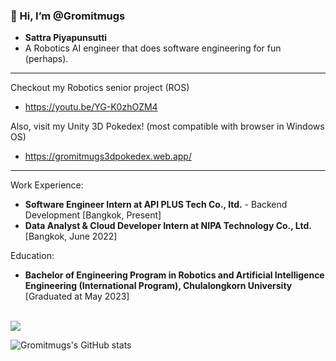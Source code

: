 ### 👋 Hi, I’m @Gromitmugs ###

- **Sattra Piyapunsutti**
- A Robotics AI engineer that does software engineering for fun (perhaps).

--------
Checkout my Robotics senior project (ROS)
- https://youtu.be/YG-K0zhOZM4

Also, visit my Unity 3D Pokedex! (most compatible with browser in Windows OS)
- https://gromitmugs3dpokedex.web.app/

--------

Work Experience:
* **Software Engineer Intern at API PLUS Tech Co., ltd.** - Backend Development [Bangkok, Present]
* **Data Analyst & Cloud Developer Intern at NIPA Technology Co., Ltd.** [Bangkok, June 2022]

Education:
* **Bachelor of Engineering Program in Robotics and Artificial Intelligence Engineering (International Program),
Chulalongkorn University** [Graduated at May 2023]

\
<a href="https://github.com/Gromitmugs/github-readme-stats">
  <img align="center" src="https://github-readme-stats.vercel.app/api/top-langs/?username=Gromitmugs&layout=compact" />
</a>

![Gromitmugs's GitHub stats](https://github-readme-stats.vercel.app/api?username=Gromitmugs&show_icons=true&rank_icon=github)
